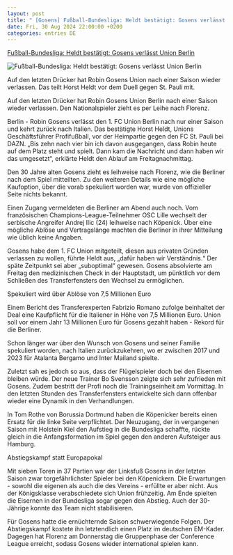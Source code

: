 ```yaml
---
layout: post
title: " [Gosens] Fußball-Bundesliga: Heldt bestätigt: Gosens verlässt Union Berlin"
date: Fri, 30 Aug 2024 22:00:00 +0200
categories: entries DE
---
```

[Fußball-Bundesliga: Heldt bestätigt: Gosens verlässt Union Berlin](https://www.volksstimme.de/panorama/heldt-bestatigt-gosens-verlasst-union-berlin-3908061)

![Fußball-Bundesliga: Heldt bestätigt: Gosens verlässt Union Berlin](https://bmg-images.forward-publishing.io/2024/08/30/25cfa4ef-8b01-460c-829d-f6b904720a59.jpeg?rect=0%2C107%2C2048%2C1152&w=1024)

Auf den letzten Drücker hat Robin Gosens Union nach einer Saison wieder verlassen. Das teilt Horst Heldt vor dem Duell gegen St. Pauli mit.

Auf den letzten Drücker hat Robin Gosens Union Berlin nach einer Saison wieder verlassen. Den Nationalspieler zieht es per Leihe nach Florenz.

Berlin - Robin Gosens verlässt den 1. FC Union Berlin nach nur einer Saison und kehrt zurück nach Italien. Das bestätigte Horst Heldt, Unions Geschäftsführer Profifußball, vor der Heimpartie gegen den FC St. Pauli bei DAZN. „Bis zehn nach vier bin ich davon ausgegangen, dass Robin heute auf dem Platz steht und spielt. Dann kam die Nachricht und dann haben wir das umgesetzt“, erklärte Heldt den Ablauf am Freitagnachmittag.

Den 30 Jahre alten Gosens zieht es leihweise nach Florenz, wie die Berliner nach dem Spiel mitteilten. Zu den weiteren Details wie eine mögliche Kaufoption, über die vorab spekuliert worden war, wurde von offizieller Seite nichts bekannt.

Einen Zugang vermeldeten die Berliner am Abend auch noch. Vom französischen Champions-League-Teilnehmer OSC Lille wechselt der serbische Angreifer Andrej Ilic (24) leihweise nach Köpenick. Über eine mögliche Ablöse und Vertragslänge machten die Berliner in ihrer Mitteilung wie üblich keine Angaben.

Gosens habe dem 1. FC Union mitgeteilt, diesen aus privaten Gründen verlassen zu wollen, führte Heldt aus, „dafür haben wir Verständnis.“ Der späte Zeitpunkt sei aber „suboptimal“ gewesen. Gosens absolvierte am Freitag den medizinischen Check in der Hauptstadt, um pünktlich vor dem Schließen des Transferfensters den Wechsel zu ermöglichen.

Spekuliert wird über Ablöse von 7,5 Millionen Euro

Einem Bericht des Transferexperten Fabrizio Romano zufolge beinhaltet der Deal eine Kaufpflicht für die Italiener in Höhe von 7,5 Millionen Euro. Union soll vor einem Jahr 13 Millionen Euro für Gosens gezahlt haben - Rekord für die Berliner.

Schon länger war über den Wunsch von Gosens und seiner Familie spekuliert worden, nach Italien zurückzukehren, wo er zwischen 2017 und 2023 für Atalanta Bergamo und Inter Mailand spielte.

Zuletzt sah es jedoch so aus, dass der Flügelspieler doch bei den Eisernen bleiben würde. Der neue Trainer Bo Svensson zeigte sich sehr zufrieden mit Gosens. Zudem bestritt der Profi noch die Trainingseinheit am Vormittag. In den letzten Stunden des Transferfensters entwickelte sich dann offenbar wieder eine Dynamik in den Verhandlungen.

In Tom Rothe von Borussia Dortmund haben die Köpenicker bereits einen Ersatz für die linke Seite verpflichtet. Der Neuzugang, der in vergangenen Saison mit Holstein Kiel den Aufstieg in die Bundesliga schaffte, rückte gleich in die Anfangsformation im Spiel gegen den anderen Aufsteiger aus Hamburg.

Abstiegskampf statt Europapokal

Mit sieben Toren in 37 Partien war der Linksfuß Gosens in der letzten Saison zwar torgefährlichster Spieler bei den Köpenickern. Die Erwartungen - sowohl die eigenen als auch die des Vereins - erfüllte er aber nicht. Aus der Königsklasse verabschiedete sich Union frühzeitig. Am Ende spielten die Eisernen in der Bundesliga sogar gegen den Abstieg. Auch der 30-Jährige konnte das Team nicht stabilisieren.

Für Gosens hatte die ernüchternde Saison schwerwiegende Folgen. Der Abstiegskampf kostete ihn letztendlich einen Platz im deutschen EM-Kader. Dagegen hat Florenz am Donnerstag die Gruppenphase der Conference League erreicht, sodass Gosens wieder international spielen kann.

